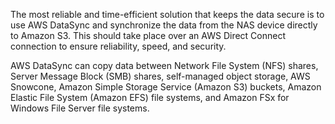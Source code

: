 The most reliable and time-efficient solution that keeps the data secure is to use AWS DataSync and synchronize the data from the NAS device directly to Amazon S3. This should take place over an AWS Direct Connect connection to ensure reliability, speed, and security.

AWS DataSync can copy data between Network File System (NFS) shares, Server Message Block (SMB) shares, self-managed object storage, AWS Snowcone, Amazon Simple Storage Service (Amazon S3) buckets, Amazon Elastic File System (Amazon EFS) file systems, and Amazon FSx for Windows File Server file systems.

